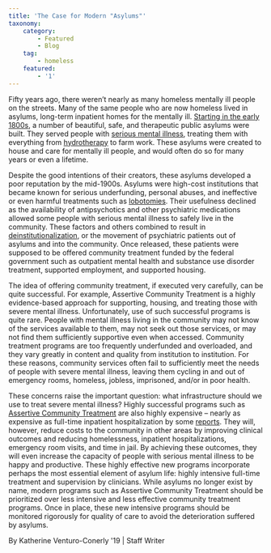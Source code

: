 ```yaml
---
title: 'The Case for Modern "Asylums"'
taxonomy:
    category:
        - Featured
        - Blog
    tag:
        - homeless
    featured:
        - '1'
---
```


Fifty years ago, there weren’t nearly as many homeless mentally ill people on the streets.  Many of the same people who are now homeless lived in asylums, long-term inpatient homes for the mentally ill.  [Starting in the early 1800s](http://www.sciencemuseum.org.uk/broughttolife/themes/menalhealthandillness/mentalinstitutions), a number of beautiful, safe, and therapeutic public asylums were built.   They served people with [serious mental illness](http://www.bhevolution.org/public/severe_mental_illness.page), treating them with everything from [hydrotherapy](https://www.lib.uwo.ca/archives/virtualexhibits/londonasylum/hydrotherapy.html) to farm work.  These asylums were created to house and care for mentally ill people, and would often do so for many years or even a lifetime. 

Despite the good intentions of their creators, these asylums developed a poor reputation by the mid-1900s.  Asylums were high-cost institutions that became known for serious underfunding, personal abuses, and ineffective or even harmful treatments such as [lobotomies](http://www.bbc.com/news/magazine-15629160). Their usefulness declined as the availability of antipsychotics and other psychiatric medications allowed some people with serious mental illness to safely live in the community.  These factors and others combined to result in [deinstitutionalization](https://en.wikipedia.org/wiki/Deinstitutionalisation), or the movement of psychiatric patients out of asylums and into the community.  Once released, these patients were supposed to be offered community treatment funded by the federal government such as outpatient mental health and substance use disorder treatment, supported employment, and supported housing.  

The idea of offering community treatment, if executed very carefully, can be quite successful.  For example, Assertive Community Treatment is a highly evidence-based approach for supporting, housing, and treating those with severe mental illness.  Unfortunately, use of such successful programs is quite rare.  People with mental illness living in the community may not know of the services available to them, may not seek out those services, or may not find them sufficiently supportive even when accessed.  Community treatment programs are too frequently underfunded and overloaded, and they vary greatly in content and quality from institution to institution.  For these reasons, community services often fail to sufficiently meet the needs of people with severe mental illness, leaving them cycling in and out of emergency rooms, homeless, jobless, imprisoned, and/or in poor health.  

These concerns raise the important question: what infrastructure should we use to treat severe mental illness?  Highly successful programs such as [Assertive Community Treatment](https://en.wikipedia.org/wiki/Assertive_community_treatment) are also highly expensive – nearly as expensive as full-time inpatient hospitalization by some [reports](http://www.sciencedirect.com/science/article/pii/S1476179307001085?via%3Dihub).  They will, however, reduce costs to the community in other areas by improving clinical outcomes and reducing homelessness, inpatient hospitalizations, emergency room visits, and time in jail.  By achieving these outcomes, they will even increase the capacity of people with serious mental illness to be happy and productive.  These highly effective new programs incorporate perhaps the most essential element of asylum life: highly intensive full-time treatment and supervision by clinicians.  While asylums no longer exist by name, modern programs such as Assertive Community Treatment should be prioritized over less intensive and less effective community treatment programs.  Once in place, these new intensive programs should be monitored rigorously for quality of care to avoid the deterioration suffered by asylums.  

By Katherine Venturo-Conerly '19 | Staff Writer